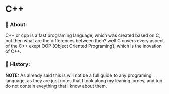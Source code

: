 # C++

### :page_facing_up: About:

C++ or cpp is a fast programing language, which was
created based on C, but then what are the differences
between then? well C covers every aspect of the C++
exept OOP (Object Oriented Programing), which is the
inovation of C++.

### :scroll: History:



__NOTE:__ As already said this is will not be a full guide to
any programing language, as they are just notes that I took
along my leaning jorney, and too do not contain eveything
that I know about them.
